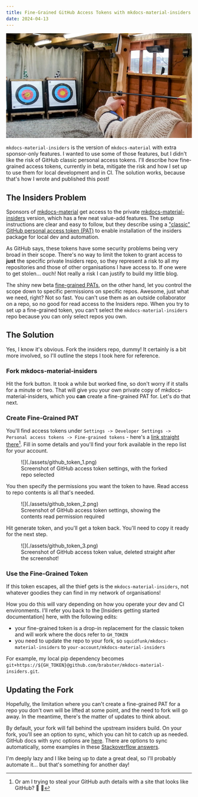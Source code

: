 ```yaml
---
title: Fine-Grained GitHub Access Tokens with mkdocs-material-insiders
date: 2024-04-13
---
```


![Aiming an arrow at a target as a hero image](./assets/hero.jpg)

`mkdocs-material-insiders` is the version of `mkdocs-material` with extra sponsor-only features. I wanted to use some of those features, but I didn't like the risk of GitHub classic personal access tokens. I'll describe how fine-grained access tokens, currently in beta, mitigate the risk and how I set up to use them for local development and in CI. The solution works, because that's how I wrote and published this post!

<!-- more -->

## The Insiders Problem

Sponsors of [mkdocs-material](https://squidfunk.github.io/mkdocs-material) get access to the private [mkdocs-material-insiders](https://squidfunk.github.io/mkdocs-material/insiders/) version, which has a few neat value-add features. The setup instructions are clear and easy to follow, but they describe using a ["classic" GitHub personal access token (PAT)](https://docs.github.com/en/authentication/keeping-your-account-and-data-secure/managing-your-personal-access-tokens#personal-access-tokens-classic) to enable installation of the insiders package for local dev and automation.

As GitHub says, these tokens have some security problems being very broad in their scope. There's no way to limit the token to grant access to **just** the specific private Insiders repo, so they represent a risk to all my repositories and those of other organisations I have access to. If one were to get stolen... ouch! Not really a risk I can justify to build my little blog.

The shiny new beta [fine-grained PATs](https://docs.github.com/en/authentication/keeping-your-account-and-data-secure/managing-your-personal-access-tokens#fine-grained-personal-access-tokens), on the other hand, let you control the scope down to specific permissions on specific repos. Awesome, just what we need, right? Not so fast. You can't use them as an outside collaborator on a repo, so no good for read access to the Insiders repo. When you try to set up a fine-grained token, you can't select the `mkdocs-material-insiders` repo because you can only select repos you own.

## The Solution

Yes, I know it's obvious. Fork the insiders repo, dummy! It certainly is a bit more involved, so I'll outline the steps I took here for reference.

### Fork mkdocs-material-insiders

Hit the fork button. It took a while but worked fine, so don't worry if it stalls for a minute or two. That will give you your own private copy of mkdocs-material-insiders, which you **can** create a fine-grained PAT for. Let's do that next.

### Create Fine-Grained PAT

You'll find access tokens under `Settings -> Developer Settings -> Personal access tokens -> Fine-grained tokens` - here's a [link straight there](https://github.com/settings/personal-access-tokens/new)[^1]. Fill in some details and you'll find your fork available in the repo list for your account.

<figure markdown="span">
  ![](./assets/github_token_1.png)
  <figcaption>Screenshot of GitHub access token settings, with the forked repo selected</figcaption>
</figure>

You then specify the permissions you want the token to have. Read access to repo contents is all that's needed.

<figure markdown="span">
  ![](./assets/github_token_2.png)
  <figcaption>Screenshot of GitHub access token settings, showing the contents read permission required</figcaption>
</figure>

Hit generate token, and you'll get a token back. You'll need to copy it ready for the next step.

<figure markdown="span">
  ![](./assets/github_token_3.png)
  <figcaption>Screenshot of GitHub access token value, deleted straight after the screenshot!</figcaption>
</figure>

### Use the Fine-Grained Token

If this token escapes, all the thief gets is the `mkdocs-material-insiders`, not whatever goodies they can find in my network of organisations!

How you do this will vary depending on how you operate your dev and CI environments.
I'll refer you back to the [Insiders getting started documentation] here, with the following edits:

- your fine-grained token is a drop-in replacement for the classic token and will work where the docs refer to `GH_TOKEN`
- you need to update the repo to your fork, so `squidfunk/mkdocs-material-insiders` to `your-account/mkdocs-material-insiders`

For example, my local pip dependency becomes `git+https://${GH_TOKEN}@github.com/brabster/mkdocs-material-insiders.git`.

## Updating the Fork

Hopefully, the limitation where you can't create a fine-grained PAT for a repo you don't own will be lifted at some point, and the need to fork will go away. In the meantime, there's the matter of updates to think about.

By default, your fork will fall behind the upstream insiders build. On your fork, you'll see an option to sync, which you can hit to catch up as needed. GitHub docs with sync options are [here](https://docs.github.com/en/pull-requests/collaborating-with-pull-requests/working-with-forks/syncing-a-fork). There are options to sync automatically, some examples in these [Stackoverflow answers](https://stackoverflow.com/questions/23793062/can-forks-be-synced-automatically-in-github).

I'm deeply lazy and I like being up to date a great deal, so I'll probably automate it... but that's something for another day!

[^1]: Or am I trying to steal your GitHub auth details with a site that looks like GitHub? :thinking: :rofl: